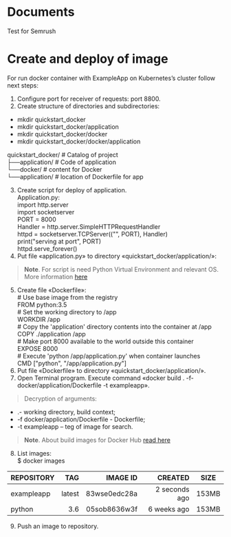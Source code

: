 # Documents
Test for Semrush
# Create and deploy of image
 For run docker container with ExampleApp on Kubernetes’s cluster follow next steps:
1. Configure port for receiver of requests: port 8800.
2. Create structure of directories and subdirectories:
  *	mkdir quickstart_docker
  *	mkdir quickstart_docker/application
  *	mkdir quickstart_docker/docker
  *	mkdir quickstart_docker/docker/application  
  
quickstart_docker/ # Catalog of project  
├──application/ # Code of application  
└──docker/ # content for Docker  
      └──application/ # location of Dockerfile for app 

3.	Create script for deploy of application.  
Application.py:  
   import http.server  
   import socketserver  
   PORT = 8000  
   Handler = http.server.SimpleHTTPRequestHandler  
   httpd = socketserver.TCPServer((&quot;&quot;, PORT), Handler)  
   print(&quot;serving at port&quot;, PORT)  
   httpd.serve_forever() 
4.	Put file «application.py» to directory «quickstart_docker/application/»:  
    
> **Note**. For script is need Python Virtual Environment and relevant OS. More information [here](http://https://hub.docker.com/)
5.	Create file «Dockerfile»:  
\# Use base image from the registry  
FROM python:3.5  
\# Set the working directory to /app  
WORKDIR /app  
\# Copy the &#39;application&#39; directory contents into the container at /app  
COPY ./application /app  
\# Make port 8000 available to the world outside this container  
EXPOSE 8000  
\# Execute &#39;python /app/application.py&#39; when container launches  
CMD [&quot;python&quot;, &quot;/app/application.py&quot;] 
6. Put file «Dockerfile» to directory «quickstart_docker/application/».  
7.	Open Terminal program. Execute command «docker build . -f-docker/application/Dockerfile -t exampleapp». 
> Decryption of arguments:
* .- working directory, build context;
* -f docker/application/Dockerfile - Dockerfile;
* -t exampleapp – teg of image for search.
> **Note**. About build images for Docker Hub [read here](http://docs.docker.com/engine/reference/builder/)
8.	List images:  
$ docker images

| REPOSITORY     | TAG        | IMAGE ID     | CREATED       | SIZE    |
| :------------- | ---------: | -----------: | ------------: |:-------:|
| exampleapp     | latest     | 83wse0edc28a | 2 seconds ago | 153MB   |
| python         | 3.6        | 05sob8636w3f | 6 weeks ago   | 153MB   |


9.	Push an image to repository.
